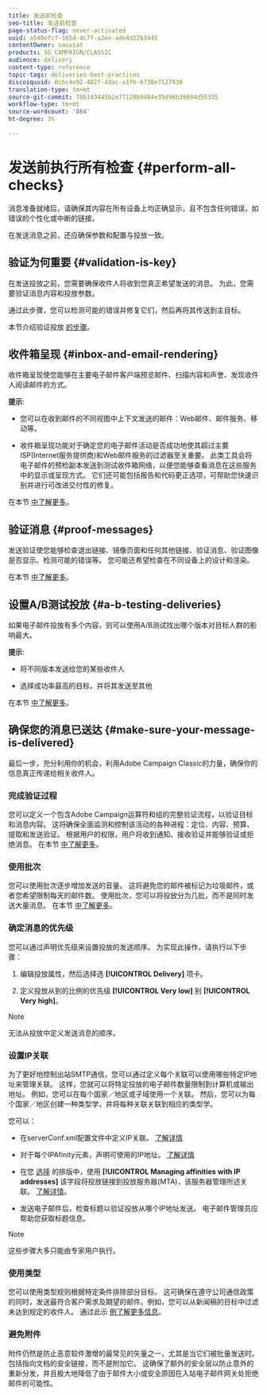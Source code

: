 ```yaml
---
title: 发送前检查
seo-title: 发送前检查
page-status-flag: never-activated
uuid: a540efc7-105d-4c7f-a2ee-ade4d22b3445
contentOwner: sauviat
products: SG_CAMPAIGN/CLASSIC
audience: delivery
content-type: reference
topic-tags: deliveries-best-practices
discoiquuid: 0cbc4e92-482f-4dac-a1fb-b738e7127938
translation-type: tm+mt
source-git-commit: 70b143445b2e77128b9404e35d96b39694d55335
workflow-type: tm+mt
source-wordcount: '864'
ht-degree: 3%

---
```



# 发送前执行所有检查 {#perform-all-checks}

消息准备就绪后，请确保其内容在所有设备上均正确显示，且不包含任何错误，如错误的个性化或中断的链接。

在发送消息之前，还应确保参数和配置与投放一致。

## 验证为何重要 {#validation-is-key}

在发送投放之前，您需要确保收件人将收到您真正希望发送的消息。 为此，您需要验证消息内容和投放参数。

通过此步骤，您可以检测可能的错误并修复它们，然后再将其传送到主目标。

本节介绍验证投放 [的步骤](../../delivery/using/steps-validating-the-delivery.md)。

## 收件箱呈现 {#inbox-and-email-rendering}

收件箱呈现使您能够在主要电子邮件客户端预览邮件、扫描内容和声誉、发现收件人阅读邮件的方式。

**提示**:

* 您可以在收到邮件的不同视图中上下文发送的邮件：Web邮件、邮件服务、移动等。

* 收件箱呈现功能对于确定您的电子邮件活动是否成功地使其超过主要ISP(Internet服务提供商)和Web邮件服务的过滤器至关重要。 此类工具会将电子邮件的预检副本发送到测试收件箱网络，以便您能够查看消息在这些服务中的显示或呈现方式。 它们还可能包括报告和代码更正选项，可帮助您快速识别并进行可改进交付性的修复。

在本节 [中了解更多](../../delivery/using/inbox-rendering.md)。

## 验证消息 {#proof-messages}

发送验证使您能够检查退出链接、镜像页面和任何其他链接、验证消息、验证图像是否显示、检测可能的错误等。 您可能还希望检查在不同设备上的设计和渲染。

在本节 [中了解更多](../../delivery/using/steps-validating-the-delivery.md#sending-a-proof)。

## 设置A/B测试投放 {#a-b-testing-deliveries}

如果电子邮件投放有多个内容，则可以使用A/B测试找出哪个版本对目标人群的影响最大。

**提示**:

* 将不同版本发送给您的某些收件人

* 选择成功率最高的目标，并将其发送至其他

在本节 [中了解更多](../../workflow/using/a-b-testing.md)。

## 确保您的消息已送达 {#make-sure-your-message-is-delivered}

最后一步，充分利用你的机会，利用Adobe Campaign Classic的力量，确保你的信息真正传递给相关收件人。

### 完成验证过程

您可以定义一个包含Adobe Campaign运算符和组的完整验证流程，以验证目标和消息内容。 这将确保全面监测和控制该活动的各种进程：定位、内容、预算、提取和发送验证。 根据用户的权限，用户将收到通知、接收验证并能够验证或拒绝消息。 在本节 [中了解更多](../../campaign/using/marketing-campaign-approval.md#approval-process)。

### 使用批次

您可以使用批次逐步增加发送的音量。 这将避免您的邮件被标记为垃圾邮件，或者您希望限制每天的邮件数。 使用批次，您可以将投放分为几批，而不是同时发送大量消息。 在本节 [中了解更多](../../delivery/using/steps-sending-the-delivery.md#sending-using-multiple-waves)。

### 确定消息的优先级

您可以通过声明优先级来设置投放的发送顺序。 为实现此操作，请执行以下步骤：

1. 编辑投放属性，然后选择选 **[!UICONTROL Delivery]** 项卡。

1. 定义投放从到的比例的优先级 **[!UICONTROL Very low]** 别 **[!UICONTROL Very high]**。

>[!NOTE]
>
>无法从投放中定义发送消息的顺序。

### 设置IP关联

为了更好地控制出站SMTP通信，您可以通过定义每个关联可以使用哪些特定IP地址来管理关联。 这样，您就可以将特定投放的电子邮件数量限制到计算机或输出地址。 例如，您可以在每个国家／地区或子域使用一个关联。 然后，您可以为每个国家／地区创建一种类型学，并将每种关联关联到相应的类型学。

您可以：

* 在serverConf.xml配置文件中定义IP关联。 [了解详情](../../installation/using/configuring-campaign-server.md#managing-outbound-smtp-traffic-with-affinities)

* 对于每个IPAfinity元素，声明可使用的IP地址。 [了解详情](../../installation/using/email-deliverability.md#list-of-ip-addresses-to-use)

* 在您 [选择](../../campaign/using/about-campaign-typologies.md) 的排版中，使用 **[!UICONTROL Managing affinities with IP addresses]** 该字段将投放链接到投放服务器(MTA)，该服务器管理所述关联。 [了解详情](../../campaign/using/applying-rules.md#control-outgoing-smtp-traffic)。

* 发送电子邮件后，检查标题以验证投放从哪个IP地址发送。 电子邮件管理员应帮助您获取标题信息。

>[!NOTE]
>
>这些步骤大多只能由专家用户执行。

### 使用类型

您可以使用类型规则根据特定条件排除部分目标。 这可确保在遵守公司通信政策的同时，发送最符合客户需求及期望的邮件。例如，您可以从新闻稿的目标中过滤未达到规定的收件人。 通过此示 [例了解更多信息](../../campaign/using/filtering-rules.md)。

### 避免附件

附件仍然是防止恶意软件激增的最常见的矢量之一，尤其是当它们被批量发送时。 包括指向文档的安全链接，而不是附加它。 这确保了额外的安全层以防止意外的重新分发，并且极大地降低了由于邮件大小或安全原因在入站电子邮件网关处拒绝邮件的可能性。
